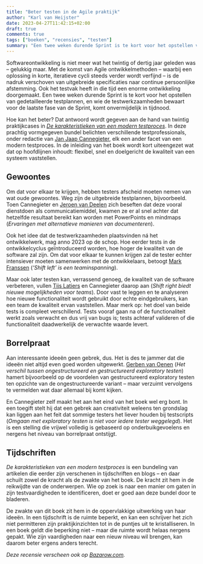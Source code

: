 ```yaml
---
title: "Beter testen in de Agile praktijk"
author: "Karl van Heijster"
date: 2023-04-27T11:42:15+02:00
draft: true
comments: true
tags: ["boeken", "recensies", "testen"]
summary: "Een twee weken durende Sprint is te kort voor het opstellen van gedetailleerde testplannen, en wie de testwerkzaamheden bewaart voor de laatste fase van de Sprint, komt onvermijdelijk in tijdnood. Hoe kan het beter? Dat antwoord wordt gegeven aan de hand van twintig praktijkcases in *De karakteristieken van een modern testproces*."
---
```


Softwareontwikkeling is niet meer wat het twintig of dertig jaar geleden was – gelukkig maar. Met de komst van Agile ontwikkelmethoden – waarbij een oplossing in korte, iteratieve cycli steeds verder wordt verfijnd – is de nadruk verschoven van uitgebreide specificaties naar continue persoonlijke afstemming. Ook het testvak heeft in die tijd een enorme ontwikkeling doorgemaakt. Een twee weken durende Sprint is te kort voor het opstellen van gedetailleerde testplannen, en wie de testwerkzaamheden bewaart voor de laatste fase van de Sprint, komt onvermijdelijk in tijdnood.


Hoe kan het beter? Dat antwoord wordt gegeven aan de hand van twintig praktijkcases in [*De karakteristieken van een modern testproces*](https://eburon.nl/product/de-karakteristieken-van-een-modern-testproces/). In deze prachtig vormgegeven bundel belichten verschillende testprofessionals, onder redactie van [Jan Jaap Cannegieter](https://www.linkedin.com/in/jan-jaap-cannegieter-44244/), elk een ander facet van een modern testproces. In de inleiding van het boek wordt kort uiteengezet wat dat op hoofdlijnen inhoudt: flexibel, snel en doelgericht de kwaliteit van een systeem vaststellen.


## Gewoontes


Om dat voor elkaar te krijgen, hebben testers afscheid moeten nemen van wat oude gewoontes. Weg zijn de uitgebreide testplannen, bijvoorbeeld. Toen Cannegieter en [Jeroen van Deelen](https://nl.linkedin.com/in/jeroenvandeelen) zich beseften dat deze vooral dienstdoen als communicatiemiddel, kwamen ze er al snel achter dat hetzelfde resultaat bereikt kan worden met PowerPoints en mindmaps (*Ervaringen met alternatieve manieren van documenteren*). 


Ook het idee dat de testwerkzaamheden plaatsvinden ná het ontwikkelwerk, mag anno 2023 op de schop. Hoe eerder tests in de ontwikkelcyclus geïntroduceerd worden, hoe hoger de kwaliteit van de software zal zijn. Om dat voor elkaar te kunnen krijgen zal de tester echter intensiever moeten samenwerken met de ontwikkelaars, betoogt [Mark Franssen](https://www.linkedin.com/in/mark-franssen-b0952b60/) (*‘Shift left’ is een teaminspanning*).


Maar ook later testen kan, verrassend genoeg, de kwaliteit van de software verbeteren, vullen [Tijs Latiers](https://nl.linkedin.com/in/tijslatiers) en Cannegieter daarop aan (*Shift right biedt nieuwe mogelijkheden voor teams*). Door vast te leggen en te analyseren hoe nieuwe functionaliteit wordt gebruikt door echte eindgebruikers, kan een team de kwaliteit ervan vaststellen. Maar merk op: het doel van beide tests is compleet verschillend. Tests vooraf gaan na of de functionaliteit werkt zoals verwacht en dus vrij van bugs is; tests achteraf valideren of die functionaliteit daadwerkelijk de verwachte waarde levert.


## Borrelpraat


Aan interessante ideeën geen gebrek, dus. Het is des te jammer dat die ideeën niet altijd even goed worden uitgewerkt. [Gerben van Oenen](https://nl.linkedin.com/in/gerbenvanoene) (*Het verschil tussen ongestructureerd en gestructureerd exploratory testen*) hamert bijvoorbeeld op de voordelen van gestructureerd exploratory testen ten opzichte van de ongestructureerde variant – maar verzuimt vervolgens te vermelden wat daar allemaal bij komt kijken. 


En Cannegieter zelf maakt het aan het eind van het boek wel erg bont. In een toegift stelt hij dat een gebrek aan creativiteit weleens ten grondslag kan liggen aan het feit dat sommige testers het liever houden bij testscripts (*Omgaan met exploratory testen is niet voor iedere tester weggelegd*). Het is een stelling die vrijwel volledig is gebaseerd op onderbuikgevoelens en nergens het niveau van borrelpraat ontstijgt.


## Tijdschriften


*De karakteristieken van een modern testproces* is een bundeling van artikelen die eerder zijn verschenen in tijdschriften en blogs – en daar schuilt zowel de kracht als de zwakte van het boek. De kracht zit hem in de reikwijdte van de onderwerpen. Wie op zoek is naar een manier om gaten in zijn testvaardigheden te identificeren, doet er goed aan deze bundel door te bladeren.


De zwakte van dit boek zit hem in de oppervlakkige uitwerking van haar ideeën. In een tijdschrift is de ruimte beperkt, en kan een schrijver het zich niet permitteren zijn praktijkinzichten tot in de puntjes uit te kristalliseren. In een boek geldt die beperking niet – maar die ruimte wordt helaas nergens gepakt. Wie zijn vaardigheden naar een nieuw niveau wil brengen, kan daarom beter ergens anders terecht. 


*Deze recensie verscheen ook op [Bazarow.com](https://bazarow.com/).*
